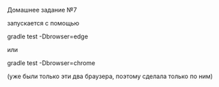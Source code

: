 Домашнее задание №7

запускается с помощью 

gradle test -Dbrowser=edge

или

gradle test -Dbrowser=chrome

(уже были только эти два браузера, поэтому сделала только по ним)
